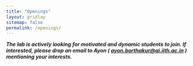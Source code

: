 ```yaml
---
title: "Openings"
layout: gridlay
sitemap: false
permalink: /openings/
---
```

***The lab is actively looking for motivated and dynamic students to join. If interested, please drop an email to Ayon ( ayon.borthakur@ai.iith.ac.in ) mentioning your interests.***